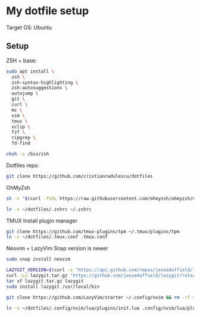 My dotfile setup
================

Target OS: Ubuntu

Setup
-----
ZSH + base:
```sh
sudo apt install \
  zsh \
  zsh-syntax-highlighting \
  zsh-autosuggestions \
  autojump \
  git \
  curl \
  mc \
  vim \
  tmux \
  xclip \
  fzf \
  ripgrep \
  fd-find

chsh -s /bin/zsh
```

Dotfiles repo:
```sh
git clone https://github.com/cristianradulescu/dotfiles
```

OhMyZsh
```sh
sh -c "$(curl -fsSL https://raw.githubusercontent.com/ohmyzsh/ohmyzsh/master/tools/install.sh)"

ln -s ~/dotfiles/.zshrc ~/.zshrc
```

TMUX
Install plugin manager
```sh
git clone https://github.com/tmux-plugins/tpm ~/.tmux/plugins/tpm
ln -s ~/dotfiles/.tmux.conf .tmux.conf
```

Neovim + LazyVim
Snap version is newer
```sh
sudo snap install neovim

LAZYGIT_VERSION=$(curl -s "https://api.github.com/repos/jesseduffield/lazygit/releases/latest" | grep -Po '"tag_name": "v\K[^"]*')
curl -Lo lazygit.tar.gz "https://github.com/jesseduffield/lazygit/releases/latest/download/lazygit_${LAZYGIT_VERSION}_Linux_x86_64.tar.gz"
tar xf lazygit.tar.gz lazygit
sudo install lazygit /usr/local/bin

git clone https://github.com/LazyVim/starter ~/.config/nvim && rm -rf ~/.config/nvim/.git

ln -s ~/dotfiles/.config/nvim/lua/plugins/init.lua .config/nvim/lua/plugins/init.lua
```

